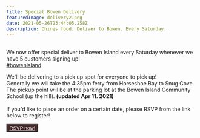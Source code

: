```yaml
---
title: Special Bowen Delivery
featuredImage: delivery2.png
date: 2021-05-26T23:44:05.258Z
description: Chines food. Deliver to Bowen. Every Saturday.
---
```

<!--StartFragment-->

\
We now offer special deliver to Bowen Island every Saturday whenever we have 5 customers signing up!\
[\#bowenisland](https://www.facebook.com/hashtag/bowenisland?__cft__[0]=AZWEUbWyMcxmJtkdOPk7bPqmLOsLiRdo-N4DM71kFlufttSuo88cW6S0xqd3PnB9ysAN_pl0q7lDyaNI3MsVVvZBweMb8mQH6ojuEZ5rh2UMbp8gBfwNeswtYTXjDdzt0keUiEpyuHGGEYPCt81FJ7rW&__tn__=*NK-R)

We'll be delivering to a pick up spot for everyone to pick up!\
Generally we will take the 4:35pm ferry from Horseshoe Bay to Snug Cove.\
The pickup point will be at the parking lot at the Bowen Island Community School (up the hill). **(updated Apr 11. 2021)**\
\
If you'd like to place an order on a certain date, please RSVP from the link below to register!

<button style="border-radius:1px; color: #FFF; background:#472b2b; align: center;"><a style="border-radius:1px; color: #FFF; background:#472b2b;" href="https://www.capheights.ca/bowen" target="_blank">RSVP now!</a></button>



<!--EndFragment-->